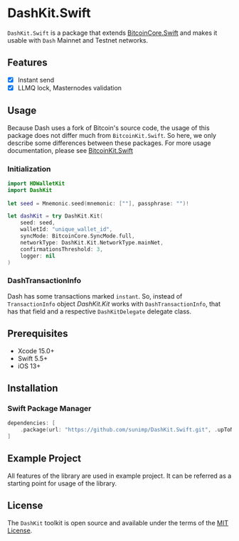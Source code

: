 # DashKit.Swift

`DashKit.Swift` is a package that extends [BitcoinCore.Swift](https://github.com/sunimp/BitcoinCore.Swift) and makes it usable with `Dash` Mainnet and Testnet networks.

## Features

- [x] Instant send
- [x] LLMQ lock, Masternodes validation

## Usage

Because Dash uses a fork of Bitcoin's source code, the usage of this package does not differ much from `BitcoinKit.Swift`. So here, we only describe some differences between these packages. For more usage documentation, please see [BitcoinKit.Swift](https://github.com/sunimp/BitcoinKit.Swift)


### Initialization

```swift
import HDWalletKit
import DashKit
        
let seed = Mnemonic.seed(mnemonic: [""], passphrase: "")!

let dashKit = try DashKit.Kit(
    seed: seed,
    walletId: "unique_wallet_id",
    syncMode: BitcoinCore.SyncMode.full,
    networkType: DashKit.Kit.NetworkType.mainNet,
    confirmationsThreshold: 3,
    logger: nil
)
```

### DashTransactionInfo

Dash has some transactions marked `instant`. So, instead of `TransactionInfo` object *DashKit.Kit* works with `DashTransactionInfo`, that has that field and a respective `DashKitDelegate` delegate class.


## Prerequisites

* Xcode 15.0+
* Swift 5.5+
* iOS 13+

## Installation

### Swift Package Manager

```swift
dependencies: [
    .package(url: "https://github.com/sunimp/DashKit.Swift.git", .upToNextMajor(from: "3.0.3"))
]
```

## Example Project

All features of the library are used in example project. It can be referred as a starting point for usage of the library.

## License

The `DashKit` toolkit is open source and available under the terms of the [MIT License](https://github.com/sunimp/DashKit.Swift/blob/master/LICENSE).

